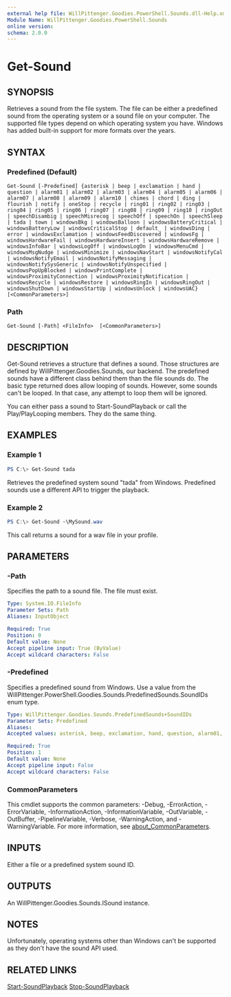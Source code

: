 ```yaml
---
external help file: WillPittenger.Goodies.PowerShell.Sounds.dll-Help.xml
Module Name: WillPittenger.Goodies.PowerShell.Sounds
online version:
schema: 2.0.0
---
```


# Get-Sound

## SYNOPSIS
Retrieves a sound from the file system.  The file can be either a predefined sound from the operating system or a sound file on your computer.  The supported file types depend on which operating system you have.  Windows has added built-in support for more formats over the years.

## SYNTAX

### Predefined (Default)
```
Get-Sound [-Predefined] {asterisk | beep | exclamation | hand | question | alarm01 | alarm02 | alarm03 | alarm04 | alarm05 | alarm06 | alarm07 | alarm08 | alarm09 | alarm10 | chimes | chord | ding | flourish | notify | oneStop | recycle | ring01 | ring02 | ring03 | ring04 | ring05 | ring06 | ring07 | ring08 | ring09 | ring10 | ringOut | speechDisambig | speechMisrecog | speechOff | speechOn | speechSleep | tada | town | windowsBkg | windowsBalloon | windowsBatteryCritical | windowsBatteryLow | windowsCriticalStop | default_ | windowsDing | error | windowsExclamation | windowsFeedDiscovered | windowsFg | windowsHardwareFail | windowsHardwareInsert | windowsHardwareRemove | windowsInfoBar | windowsLogOff | windowsLogOn | windowsMenuCmd | windowsMsgNudge | windowsMinimize | windowsNavStart | windowsNotifyCal | windowsNotifyEmail | windowsNotifyMessaging | windowsNotifySysGeneric | windowsNotifyUnspecified | windowsPopUpBlocked | windowsPrintComplete | windowsProximityConnection | windowsProximityNotification | windowsRecycle | windowsRestore | windowsRingIn | windowsRingOut | windowsShutDown | windowsStartUp | windowsUnlock | windowsUAC} [<CommonParameters>]
```

### Path
```
Get-Sound [-Path] <FileInfo>  [<CommonParameters>]
```

## DESCRIPTION
Get-Sound retrieves a structure that defines a sound.  Those structures are defined by WillPittenger.Goodies.Sounds, our backend.  The predefined sounds have a different class behind them than the file sounds do.  The basic type returned does allow looping of sounds.  However, some sounds can't be looped.  In that case, any attempt to loop them will be ignored.

You can either pass a sound to Start-SoundPlayback or call the Play/PlayLooping members.  They do the same thing.

## EXAMPLES

### Example 1
```powershell
PS C:\> Get-Sound tada
```

Retrieves the predefined system sound "tada" from Windows.  Predefined sounds use a different API to trigger the playback.

### Example 2
```powershell
PS C:\> Get-Sound ~\MySound.wav
```

This call returns a sound for a wav file in your profile.

## PARAMETERS

### -Path
Specifies the path to a sound file.  The file must exist.

```yaml
Type: System.IO.FileInfo
Parameter Sets: Path
Aliases: InputObject

Required: True
Position: 0
Default value: None
Accept pipeline input: True (ByValue)
Accept wildcard characters: False
```

### -Predefined
Specifies a predefined sound from Windows.  Use a value from the WillPittenger.PowerShell.Goodies.Sounds.PredefinedSounds.SoundIDs enum type.

```yaml
Type: WillPittenger.Goodies.Sounds.PredefinedSounds+SoundIDs
Parameter Sets: Predefined
Aliases:
Accepted values: asterisk, beep, exclamation, hand, question, alarm01, alarm02, alarm03, alarm04, alarm05, alarm06, alarm07, alarm08, alarm09, alarm10, chimes, chord, ding, flourish, notify, oneStop, recycle, ring01, ring02, ring03, ring04, ring05, ring06, ring07, ring08, ring09, ring10, ringOut, speechDisambig, speechMisrecog, speechOff, speechOn, speechSleep, tada, town, windowsBkg, windowsBalloon, windowsBatteryCritical, windowsBatteryLow, windowsCriticalStop, default_, windowsDing, error, windowsExclamation, windowsFeedDiscovered, windowsFg, windowsHardwareFail, windowsHardwareInsert, windowsHardwareRemove, windowsInfoBar, windowsLogOff, windowsLogOn, windowsMenuCmd, windowsMsgNudge, windowsMinimize, windowsNavStart, windowsNotifyCal, windowsNotifyEmail, windowsNotifyMessaging, windowsNotifySysGeneric, windowsNotifyUnspecified, windowsPopUpBlocked, windowsPrintComplete, windowsProximityConnection, windowsProximityNotification, windowsRecycle, windowsRestore, windowsRingIn, windowsRingOut, windowsShutDown, windowsStartUp, windowsUnlock, windowsUAC

Required: True
Position: 1
Default value: None
Accept pipeline input: False
Accept wildcard characters: False
```

### CommonParameters
This cmdlet supports the common parameters: -Debug, -ErrorAction, -ErrorVariable, -InformationAction, -InformationVariable, -OutVariable, -OutBuffer, -PipelineVariable, -Verbose, -WarningAction, and -WarningVariable. For more information, see [about_CommonParameters](http://go.microsoft.com/fwlink/?LinkID=113216).

## INPUTS

Either a file or a predefined system sound ID.

## OUTPUTS
An WillPittenger.Goodies.Sounds.ISound instance.

## NOTES
Unfortunately, operating systems other than Windows can't be supported as they don't have the sound API used.

## RELATED LINKS
[Start-SoundPlayback](Start-SoundPlayback.md)
[Stop-SoundPlayback](Stop-SoundPlayback.md)